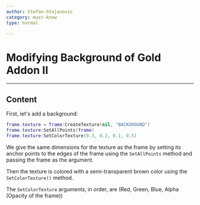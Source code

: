 ```yaml
---
author: Stefan-Stojanovic
category: must-know
type: normal

---
```


# Modifying Background of Gold Addon II

---
## Content

First, let's add a background:
```lua
frame.texture = frame:CreateTexture(nil, "BACKGROUND")
frame.texture:SetAllPoints(frame)
frame.texture:SetColorTexture(0.3, 0.2, 0.1, 0.5)
```

We give the same dimensions for the texture as the frame by setting its anchor points to the edges of the frame using the `SetAllPoints` method and passing the frame as the argument.

Then the texture is colored with a semi-transparent brown color using the `SetColorTexture()` method.

The `SetColorTexture` arguments, in order, are (Red, Green, Blue, Alpha (Opacity of the frame))